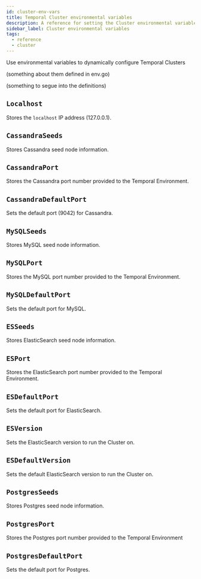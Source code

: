 ```yaml
---
id: cluster-env-vars
title: Temporal Cluster environmental variables
description: A reference for setting the Cluster environmental variables.
sidebar_label: Cluster environmental variables
tags:
  - reference
  - cluster
---
```


Use environmental variables to dynamically configure Temporal Clusters

(something about them defined in env.go)

(something to segue into the definitions)

## `Localhost`

Stores the `localhost` IP address (127.0.0.1).

## `CassandraSeeds`

Stores Cassandra seed node information.

## `CassandraPort`

Stores the Cassandra port number provided to the Temporal Environment.

## `CassandraDefaultPort`

Sets the default port (9042) for Cassandra.

## `MySQLSeeds`

Stores MySQL seed node information.

## `MySQLPort`

Stores the MySQL port number provided to the Temporal Environment.

## `MySQLDefaultPort`

Sets the default port for MySQL.

## `ESSeeds`

Stores ElasticSearch seed node information.

## `ESPort`

Stores the ElasticSearch port number provided to the Temporal Environment.

## `ESDefaultPort`

Sets the default port for ElasticSearch.

## `ESVersion`

Sets the ElasticSearch version to run the Cluster on.

## `ESDefaultVersion`

Sets the default ElasticSearch version to run the Cluster on.

## `PostgresSeeds`

Stores Postgres seed node information.

## `PostgresPort`

Stores the Postgres port number provided to the Temporal Environment

## `PostgresDefaultPort`

Sets the default port for Postgres.
